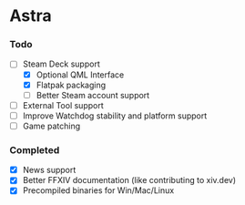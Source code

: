 # Astra

### Todo
- [ ] Steam Deck support
    - [X] Optional QML Interface
    - [X] Flatpak packaging
    - [ ] Better Steam account support
- [ ] External Tool support
- [ ] Improve Watchdog stability and platform support
- [ ] Game patching

### Completed
- [x] News support
- [x] Better FFXIV documentation (like contributing to xiv.dev)
- [x] Precompiled binaries for Win/Mac/Linux